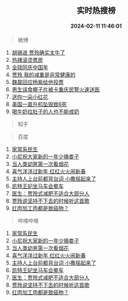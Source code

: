 <div align="center"><h2>实时热搜榜</h2><h4>2024-02-11 11:46:01</h4></div>

> 微博  

1. [胡锡进 贾玲确实太牛了](https://s.weibo.com/weibo?q=%E8%83%A1%E9%94%A1%E8%BF%9B%20%E8%B4%BE%E7%8E%B2%E7%A1%AE%E5%AE%9E%E5%A4%AA%E7%89%9B%E4%BA%86&t=31&band_rank=1&Refer=top)<br />
2. [热辣滚烫票房](https://s.weibo.com/weibo?q=%E7%83%AD%E8%BE%A3%E6%BB%9A%E7%83%AB%E7%A5%A8%E6%88%BF&t=31&band_rank=2&Refer=top)<br />
3. [全球同庆中国年](https://s.weibo.com/weibo?q=%23%E5%85%A8%E7%90%83%E5%90%8C%E5%BA%86%E4%B8%AD%E5%9B%BD%E5%B9%B4%23&t=31&band_rank=3&Refer=top)<br />
4. [贾玲 我的减重是非常健康的](https://s.weibo.com/weibo?q=%E8%B4%BE%E7%8E%B2%20%E6%88%91%E7%9A%84%E5%87%8F%E9%87%8D%E6%98%AF%E9%9D%9E%E5%B8%B8%E5%81%A5%E5%BA%B7%E7%9A%84&t=31&band_rank=4&Refer=top)<br />
5. [魏晨回应杨紫给他投票](https://s.weibo.com/weibo?q=%23%E9%AD%8F%E6%99%A8%E5%9B%9E%E5%BA%94%E6%9D%A8%E7%B4%AB%E7%BB%99%E4%BB%96%E6%8A%95%E7%A5%A8%23&t=31&band_rank=5&Refer=top)<br />
6. [男生误食椰子片被卡重庆民警火速送医](https://s.weibo.com/weibo?q=%23%E7%94%B7%E7%94%9F%E8%AF%AF%E9%A3%9F%E6%A4%B0%E5%AD%90%E7%89%87%E8%A2%AB%E5%8D%A1%E9%87%8D%E5%BA%86%E6%B0%91%E8%AD%A6%E7%81%AB%E9%80%9F%E9%80%81%E5%8C%BB%23&t=31&band_rank=6&Refer=top)<br />
7. [送你一朵小红花](https://s.weibo.com/weibo?q=%E9%80%81%E4%BD%A0%E4%B8%80%E6%9C%B5%E5%B0%8F%E7%BA%A2%E8%8A%B1&t=31&band_rank=7&Refer=top)<br />
8. [美国一直升机坠毁致6死](https://s.weibo.com/weibo?q=%23%E7%BE%8E%E5%9B%BD%E4%B8%80%E7%9B%B4%E5%8D%87%E6%9C%BA%E5%9D%A0%E6%AF%81%E8%87%B46%E6%AD%BB%23&t=31&band_rank=8&Refer=top)<br />
9. [喝牛奶拉肚子的人也不能戒奶](https://s.weibo.com/weibo?q=%23%E5%96%9D%E7%89%9B%E5%A5%B6%E6%8B%89%E8%82%9A%E5%AD%90%E7%9A%84%E4%BA%BA%E4%B9%9F%E4%B8%8D%E8%83%BD%E6%88%92%E5%A5%B6%23&t=31&band_rank=9&Refer=top)<br />

> 知乎  


> 百度  

1. [家常系民生](https://www.baidu.com/s?wd=%E5%AE%B6%E5%B8%B8%E7%B3%BB%E6%B0%91%E7%94%9F&sa=fyb_news&rsv_dl=fyb_news)<br />
2. [小尼祝大家新的一年少捅娄子](https://www.baidu.com/s?wd=%E5%B0%8F%E5%B0%BC%E7%A5%9D%E5%A4%A7%E5%AE%B6%E6%96%B0%E7%9A%84%E4%B8%80%E5%B9%B4%E5%B0%91%E6%8D%85%E5%A8%84%E5%AD%90&sa=fyb_news&rsv_dl=fyb_news)<br />
3. [当人类幼崽第一次看烟花](https://www.baidu.com/s?wd=%E5%BD%93%E4%BA%BA%E7%B1%BB%E5%B9%BC%E5%B4%BD%E7%AC%AC%E4%B8%80%E6%AC%A1%E7%9C%8B%E7%83%9F%E8%8A%B1&sa=fyb_news&rsv_dl=fyb_news)<br />
4. [喜气洋洋过新年 红红火火闹新春](https://www.baidu.com/s?wd=%E5%96%9C%E6%B0%94%E6%B4%8B%E6%B4%8B%E8%BF%87%E6%96%B0%E5%B9%B4+%E7%BA%A2%E7%BA%A2%E7%81%AB%E7%81%AB%E9%97%B9%E6%96%B0%E6%98%A5&sa=fyb_news&rsv_dl=fyb_news)<br />
5. [主持人上台前都背台词 小撒摇起来了](https://www.baidu.com/s?wd=%E4%B8%BB%E6%8C%81%E4%BA%BA%E4%B8%8A%E5%8F%B0%E5%89%8D%E9%83%BD%E8%83%8C%E5%8F%B0%E8%AF%8D+%E5%B0%8F%E6%92%92%E6%91%87%E8%B5%B7%E6%9D%A5%E4%BA%86&sa=fyb_news&rsv_dl=fyb_news)<br />
6. [凯特王妃坐马车会晕车](https://www.baidu.com/s?wd=%E5%87%AF%E7%89%B9%E7%8E%8B%E5%A6%83%E5%9D%90%E9%A9%AC%E8%BD%A6%E4%BC%9A%E6%99%95%E8%BD%A6&sa=fyb_news&rsv_dl=fyb_news)<br />
7. [医生：贾玲式减肥不适合大部分人](https://www.baidu.com/s?wd=%E5%8C%BB%E7%94%9F%EF%BC%9A%E8%B4%BE%E7%8E%B2%E5%BC%8F%E5%87%8F%E8%82%A5%E4%B8%8D%E9%80%82%E5%90%88%E5%A4%A7%E9%83%A8%E5%88%86%E4%BA%BA&sa=fyb_news&rsv_dl=fyb_news)<br />
8. [贾玲说坚持不下去的时候听这首歌](https://www.baidu.com/s?wd=%E8%B4%BE%E7%8E%B2%E8%AF%B4%E5%9D%9A%E6%8C%81%E4%B8%8D%E4%B8%8B%E5%8E%BB%E7%9A%84%E6%97%B6%E5%80%99%E5%90%AC%E8%BF%99%E9%A6%96%E6%AD%8C&sa=fyb_news&rsv_dl=fyb_news)<br />
9. [红肉加工肉都是致癌物？](https://www.baidu.com/s?wd=%E7%BA%A2%E8%82%89%E5%8A%A0%E5%B7%A5%E8%82%89%E9%83%BD%E6%98%AF%E8%87%B4%E7%99%8C%E7%89%A9%EF%BC%9F&sa=fyb_news&rsv_dl=fyb_news)<br />

> 哔哩哔哩  

1. [家常系民生](https://www.baidu.com/s?wd=%E5%AE%B6%E5%B8%B8%E7%B3%BB%E6%B0%91%E7%94%9F&sa=fyb_news&rsv_dl=fyb_news)<br />
2. [小尼祝大家新的一年少捅娄子](https://www.baidu.com/s?wd=%E5%B0%8F%E5%B0%BC%E7%A5%9D%E5%A4%A7%E5%AE%B6%E6%96%B0%E7%9A%84%E4%B8%80%E5%B9%B4%E5%B0%91%E6%8D%85%E5%A8%84%E5%AD%90&sa=fyb_news&rsv_dl=fyb_news)<br />
3. [当人类幼崽第一次看烟花](https://www.baidu.com/s?wd=%E5%BD%93%E4%BA%BA%E7%B1%BB%E5%B9%BC%E5%B4%BD%E7%AC%AC%E4%B8%80%E6%AC%A1%E7%9C%8B%E7%83%9F%E8%8A%B1&sa=fyb_news&rsv_dl=fyb_news)<br />
4. [喜气洋洋过新年 红红火火闹新春](https://www.baidu.com/s?wd=%E5%96%9C%E6%B0%94%E6%B4%8B%E6%B4%8B%E8%BF%87%E6%96%B0%E5%B9%B4+%E7%BA%A2%E7%BA%A2%E7%81%AB%E7%81%AB%E9%97%B9%E6%96%B0%E6%98%A5&sa=fyb_news&rsv_dl=fyb_news)<br />
5. [主持人上台前都背台词 小撒摇起来了](https://www.baidu.com/s?wd=%E4%B8%BB%E6%8C%81%E4%BA%BA%E4%B8%8A%E5%8F%B0%E5%89%8D%E9%83%BD%E8%83%8C%E5%8F%B0%E8%AF%8D+%E5%B0%8F%E6%92%92%E6%91%87%E8%B5%B7%E6%9D%A5%E4%BA%86&sa=fyb_news&rsv_dl=fyb_news)<br />
6. [凯特王妃坐马车会晕车](https://www.baidu.com/s?wd=%E5%87%AF%E7%89%B9%E7%8E%8B%E5%A6%83%E5%9D%90%E9%A9%AC%E8%BD%A6%E4%BC%9A%E6%99%95%E8%BD%A6&sa=fyb_news&rsv_dl=fyb_news)<br />
7. [医生：贾玲式减肥不适合大部分人](https://www.baidu.com/s?wd=%E5%8C%BB%E7%94%9F%EF%BC%9A%E8%B4%BE%E7%8E%B2%E5%BC%8F%E5%87%8F%E8%82%A5%E4%B8%8D%E9%80%82%E5%90%88%E5%A4%A7%E9%83%A8%E5%88%86%E4%BA%BA&sa=fyb_news&rsv_dl=fyb_news)<br />
8. [贾玲说坚持不下去的时候听这首歌](https://www.baidu.com/s?wd=%E8%B4%BE%E7%8E%B2%E8%AF%B4%E5%9D%9A%E6%8C%81%E4%B8%8D%E4%B8%8B%E5%8E%BB%E7%9A%84%E6%97%B6%E5%80%99%E5%90%AC%E8%BF%99%E9%A6%96%E6%AD%8C&sa=fyb_news&rsv_dl=fyb_news)<br />
9. [红肉加工肉都是致癌物？](https://www.baidu.com/s?wd=%E7%BA%A2%E8%82%89%E5%8A%A0%E5%B7%A5%E8%82%89%E9%83%BD%E6%98%AF%E8%87%B4%E7%99%8C%E7%89%A9%EF%BC%9F&sa=fyb_news&rsv_dl=fyb_news)<br />

